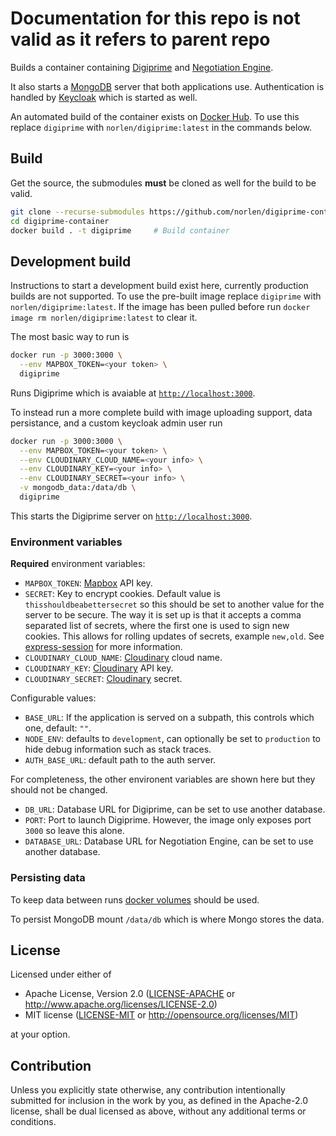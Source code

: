 
# Documentation for this repo is not valid as it refers to parent repo

Builds a container containing [Digiprime](https://github.com/norlen/Digiprime)
and [Negotiation Engine](https://github.com/norlen/NegotiationEngine).

It also starts a [MongoDB](https://www.mongodb.com/) server that both
applications use. Authentication is handled by
[Keycloak](https://www.keycloak.org/) which is started as well.

An automated build of the container exists on
[Docker Hub](https://hub.docker.com/r/norlen/digiprime). To use this replace
`digiprime` with `norlen/digiprime:latest` in the commands below.

## Build

Get the source, the submodules **must** be cloned as well for the build to be
valid.

```bash
git clone --recurse-submodules https://github.com/norlen/digiprime-container
cd digiprime-container
docker build . -t digiprime     # Build container
```

## Development build

Instructions to start a development build exist here, currently production
builds are not supported. To use the pre-built image replace `digiprime` with
`norlen/digiprime:latest`. If the image has been pulled before run
`docker image rm norlen/digiprime:latest` to clear it.

The most basic way to run is

```bash
docker run -p 3000:3000 \
  --env MAPBOX_TOKEN=<your token> \
  digiprime
```

Runs Digiprime which is avaiable at [`http://localhost:3000`](http://localhost:3000).

To instead run a more complete build with image uploading support, data
persistance, and a custom keycloak admin user run

```bash
docker run -p 3000:3000 \
  --env MAPBOX_TOKEN=<your token> \
  --env CLOUDINARY_CLOUD_NAME=<your info> \
  --env CLOUDINARY_KEY=<your info> \
  --env CLOUDINARY_SECRET=<your info> \
  -v mongodb_data:/data/db \
  digiprime
```

This starts the Digiprime server on [`http://localhost:3000`](http://localhost:3000).

### Environment variables

**Required** environment variables:

- `MAPBOX_TOKEN`: [Mapbox](https://www.mapbox.com/) API key.
- `SECRET`: Key to encrypt cookies. Default value is `thisshouldbeabettersecret` so this should be set to another value for the server to be secure. The way it is set up is that it accepts a comma separated list of secrets, where the first one is used to sign new cookies. This allows for rolling updates of secrets, example `new,old`. See [express-session](https://www.npmjs.com/package/express-session) for more information.
- `CLOUDINARY_CLOUD_NAME`: [Cloudinary](https://cloudinary.com/) cloud name.
- `CLOUDINARY_KEY`: [Cloudinary](https://cloudinary.com/) API key.
- `CLOUDINARY_SECRET`: [Cloudinary](https://cloudinary.com/) secret.

Configurable values:

- `BASE_URL`: If the application is served on a subpath, this controls which one, default: `""`.
- `NODE_ENV`: defaults to `development`, can optionally be set to `production` to hide debug information such as stack traces.
- `AUTH_BASE_URL`: default path to the auth server.

For completeness, the other environent variables are shown here but they should
not be changed.

- `DB_URL`: Database URL for Digiprime, can be set to use another database.
- `PORT`: Port to launch Digiprime. However, the image only exposes port `3000` so leave this alone.
- `DATABASE_URL`: Database URL for Negotiation Engine, can be set to use another database.

### Persisting data

To keep data between runs [docker volumes](https://docs.docker.com/storage/volumes/) should be used.

To persist MongoDB mount `/data/db` which is where Mongo stores the data.

## License

Licensed under either of

 * Apache License, Version 2.0
   ([LICENSE-APACHE](LICENSE-APACHE) or http://www.apache.org/licenses/LICENSE-2.0)
 * MIT license
   ([LICENSE-MIT](LICENSE-MIT) or http://opensource.org/licenses/MIT)

at your option.

## Contribution

Unless you explicitly state otherwise, any contribution intentionally submitted
for inclusion in the work by you, as defined in the Apache-2.0 license, shall be
dual licensed as above, without any additional terms or conditions.

